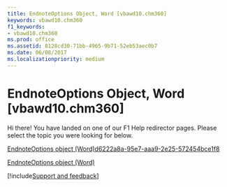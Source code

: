 ```yaml
---
title: EndnoteOptions Object, Word [vbawd10.chm360]
keywords: vbawd10.chm360
f1_keywords:
- vbawd10.chm360
ms.prod: office
ms.assetid: 8128cd30-71bb-4965-9b71-52eb53aec0b7
ms.date: 06/08/2017
ms.localizationpriority: medium
---
```



# EndnoteOptions Object, Word [vbawd10.chm360]

Hi there! You have landed on one of our F1 Help redirector pages. Please select the topic you were looking for below.

[EndnoteOptions object (Word)d6222a8a-95e7-aaa9-2e25-572454bce1f8](https://msdn.microsoft.com/library/d6222a8a-95e7-aaa9-2e25-572454bce1f8%28Office.15%29.aspx)

[EndnoteOptions object (Word)](https://msdn.microsoft.com/library/b63cf439-2297-fec9-ba36-66ad3f43dcbc%28Office.15%29.aspx)

[!include[Support and feedback](~/includes/feedback-boilerplate.md)]